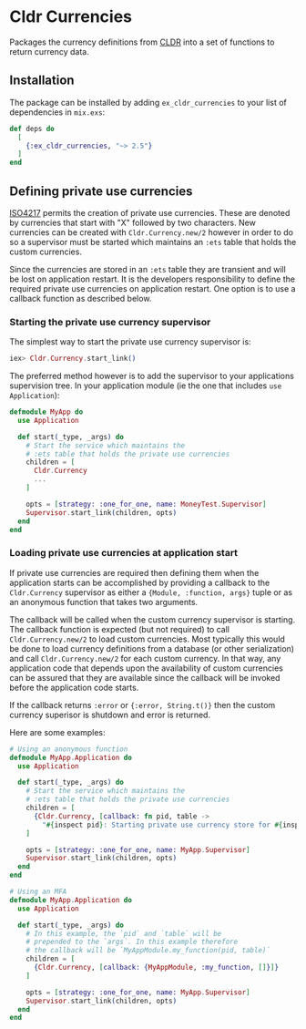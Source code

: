 # Cldr Currencies

Packages the currency definitions from [CLDR](http://cldr.unicode.org) into a set of functions
to return currency data.

## Installation

The package can be installed by adding `ex_cldr_currencies` to your list of dependencies in `mix.exs`:

```elixir
def deps do
  [
    {:ex_cldr_currencies, "~> 2.5"}
  ]
end
```

## Defining private use currencies

[ISO4217](https://en.wikipedia.org/wiki/ISO_4217) permits the creation of private use currencies. These are denoted by currencies that start with "X" followed by two characters.  New currencies can be created with `Cldr.Currency.new/2` however in order to do so a supervisor must be started which maintains an `:ets` table that holds the custom currencies.

Since the currencies are stored in an `:ets` table they are transient and will be lost on application restart. It is the developers responsibility to define the required private use currencies on application restart. One option is to use a callback function as described below.

### Starting the private use currency supervisor

The simplest way to start the private use currency supervisor is:
```elixir
iex> Cldr.Currency.start_link()
```

The preferred method however is to add the supervisor to your applications supervision tree. In your application module (ie the one that includes `use Application`):
```elixir
defmodule MyApp do
  use Application

  def start(_type, _args) do
    # Start the service which maintains the
    # :ets table that holds the private use currencies
    children = [
      Cldr.Currency
      ...
    ]

    opts = [strategy: :one_for_one, name: MoneyTest.Supervisor]
    Supervisor.start_link(children, opts)
  end
end
```

### Loading private use currencies at application start
If private use currencies are required then defining them when the application starts can be accomplished by providing a callback to the `Cldr.Currency` supervisor as either a `{Module, :function, args}` tuple or as an anonymous function that takes two arguments. 

The callback will be called when the custom currency supervisor is starting. The callback function is expected (but not required) to call `Cldr.Currency.new/2` to load custom currencies. Most typically this would be done to load currency definitions from a database (or other serialization) and call `Cldr.Currency.new/2` for each custom currency. In that way, any application code that depends upon the availability of custom currencies can be assured that they are available since the callback will be invoked before the application code starts.

If the callback returns `:error` or `{:error, String.t()}` then the custom currency superisor is shutdown and error is returned.

Here are some examples:
```elixir
# Using an anonymous function
defmodule MyApp.Application do
  use Application

  def start(_type, _args) do
    # Start the service which maintains the
    # :ets table that holds the private use currencies
    children = [
      {Cldr.Currency, [callback: fn pid, table ->
        "#{inspect pid}: Starting private use currency store for #{inspect table}" end]}
    ]

    opts = [strategy: :one_for_one, name: MyApp.Supervisor]
    Supervisor.start_link(children, opts)
  end
end

# Using an MFA
defmodule MyApp.Application do
  use Application

  def start(_type, _args) do
    # In this example, the `pid` and `table` will be
    # prepended to the `args`. In this example therefore
    # the callback will be `MyAppModule.my_function(pid, table)`
    children = [
      {Cldr.Currency, [callback: {MyAppModule, :my_function, []}]}
    ]

    opts = [strategy: :one_for_one, name: MyApp.Supervisor]
    Supervisor.start_link(children, opts)
  end
end

```
